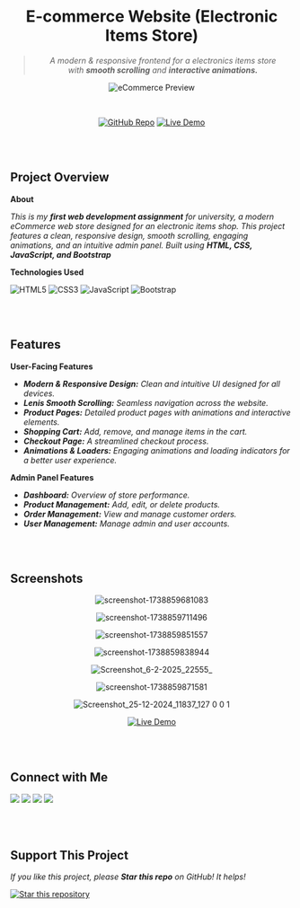 <div align="center">

# E-commerce Website (Electronic Items Store)  

>*A modern & responsive frontend for a electronics items store*  
>*with **smooth scrolling** and **interactive animations.***  

![eCommerce Preview](https://github.com/user-attachments/assets/eb152c17-a4c6-4bcf-a426-f318c7d51bd9)  

<br>  

[![GitHub Repo](https://img.shields.io/badge/View%20on-GitHub-000?style=for-the-badge&logo=github)](https://github.com/shazee-04/e-commerce-site "click here to visit the repository") 
[![Live Demo](https://img.shields.io/badge/Live-Demo-27AE60?style=for-the-badge&logo=google-chrome&logoColor=white)](your-live-demo-link "click here to visit the live website")  

</div>  

<br><br>

## Project Overview  

**About**  

*This is my **first web development assignment** for university, a modern eCommerce web store designed for an electronic items shop. This project features a clean, responsive design, smooth scrolling, engaging animations, and an intuitive admin panel. Built using **HTML, CSS, JavaScript, and Bootstrap***  

**Technologies Used**  

![HTML5](https://img.shields.io/badge/HTML5-E34F26?style=flat-square&logo=html5&logoColor=white) 
![CSS3](https://img.shields.io/badge/CSS3-1572B6?style=flat-square&logo=css3&logoColor=white) 
![JavaScript](https://img.shields.io/badge/JavaScript-F7DF1E?style=flat-square&logo=javascript&logoColor=black) 
![Bootstrap](https://img.shields.io/badge/Bootstrap-563D7C?style=flat-square&logo=bootstrap&logoColor=white)  

<br><br>

## Features  

**User-Facing Features**  

- ***Modern & Responsive Design:** Clean and intuitive UI designed for all devices.*
- ***Lenis Smooth Scrolling:** Seamless navigation across the website.*
- ***Product Pages:** Detailed product pages with animations and interactive elements.*
- ***Shopping Cart:** Add, remove, and manage items in the cart.*
- ***Checkout Page:** A streamlined checkout process.*
- ***Animations & Loaders:** Engaging animations and loading indicators for a better user experience.*

**Admin Panel Features**  

- ***Dashboard:** Overview of store performance.*
- ***Product Management:** Add, edit, or delete products.*
- ***Order Management:** View and manage customer orders.*
- ***User Management:** Manage admin and user accounts.*

<br><br>

## Screenshots  

<div align="center">
  
![screenshot-1738859681083](https://github.com/user-attachments/assets/baa1b933-0184-4502-9f1c-6adff495699f)  

![screenshot-1738859711496](https://github.com/user-attachments/assets/ebdb21c8-eb9a-43cc-a898-63ba3313c8e7)  

![screenshot-1738859851557](https://github.com/user-attachments/assets/f0bad310-570d-418e-bb78-48379cc722ac)  

![screenshot-1738859838944](https://github.com/user-attachments/assets/b3aa1301-43ca-40d0-a897-88d3efb150fb)  

![Screenshot_6-2-2025_22555_](https://github.com/user-attachments/assets/2cdeb481-60c6-4904-8917-2d5928fcd860)  

![screenshot-1738859871581](https://github.com/user-attachments/assets/d96b4e9d-9c25-4a61-8c12-8d19395924af)  

![Screenshot_25-12-2024_11837_127 0 0 1](https://github.com/user-attachments/assets/f667357b-e00c-4d5f-b98b-1fd5dd211e3d)

[![Live Demo](https://img.shields.io/badge/Live-Demo-27AE60?style=for-the-badge&logo=google-chrome&logoColor=white)](your-live-demo-link "click here to visit the live website")  

</div>  

<br><br>

## Connect with Me  

[![](https://img.shields.io/badge/GitHub-000?logo=github&logoColor=white&style=for-the-badge)](https://github.com/shazee-04)
[![](https://img.shields.io/badge/LinkedIn-0077B5?logo=linkedin&logoColor=white&style=for-the-badge)](https://linkedin.com/in/shazeesandaruwan)
[![](https://img.shields.io/badge/instagram-fd1b52?logo=instagram&logoColor=white&style=for-the-badge)](https://instagram/shazee.04)
[![](https://img.shields.io/badge/email-facf52?logo=gmail&logoColor=black&style=for-the-badge)](mailto:mgssrangajeewa@gmail.com?subject=Hello%20from%20Github&body=Looking%20forward%20to%20connect.)  

<br><br>

## Support This Project  

*If you like this project, please **Star this repo** on GitHub! It helps!*  

<a href="https://github.com/shazee-04/e-commerce-site">
  <img src="https://img.shields.io/badge/⭐-Star this repository-blue?style=for-the-badge&logo=star" alt="Star this repository">
</a>
